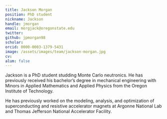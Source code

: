 ```yaml
---
title: Jackson Morgan
position: PhD student
nickname: Jackson
handle: jmorgan
email: morgjack@oregonstate.edu
twitter:
github: jpmorgan98
scholar:
orcid: 0000-0003-1379-5431
image: /assets/images/team/jackson-morgan.jpg
cv: 
alum: false
---
```

Jackson is a PhD student studding Monte Carlo neutronics. He has previously received his bachelor’s degree in mechanical engineering with Minors in Applied Mathematics and Applied Physics from the Oregon Institute of Technology.

He has previously worked on the modeling, analysis, and optimization of superconducting and resistive accelerator magnets at Argonne National Lab and Thomas Jefferson National Accelerator Facility. 




[Oregon State University]: http://oregonstate.edu/
[School of Mechanical, Industrial, and Manufacturing Engineering]: http://mime.oregonstate.edu
